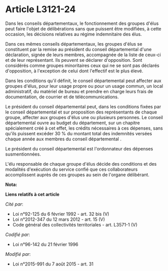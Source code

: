 # Article L3121-24

Dans les conseils départementaux, le fonctionnement des groupes d'élus peut faire l'objet de délibérations sans que puissent
être modifiées, à cette occasion, les décisions relatives au régime indemnitaire des élus. 

Dans ces mêmes conseils départementaux, les groupes d'élus se constituent par la remise au président du conseil départemental
d'une déclaration, signée de leurs membres, accompagnée de la liste de ceux-ci et de leur représentant. Ils peuvent se
déclarer d'opposition. Sont considérés comme groupes minoritaires ceux qui ne se sont pas déclarés d'opposition, à
l'exception de celui dont l'effectif est le plus élevé.

Dans les conditions qu'il définit, le conseil départemental peut affecter aux groupes d'élus, pour leur usage propre ou pour
un usage commun, un local administratif, du matériel de bureau et prendre en charge leurs frais de documentation, de courrier
et de télécommunications. 

Le président du conseil départemental peut, dans les conditions fixées par le conseil départemental et sur proposition des
représentants de chaque groupe, affecter aux groupes d'élus une ou plusieurs personnes. Le conseil départemental ouvre au
budget du département, sur un chapitre spécialement créé à cet effet, les crédits nécessaires à ces dépenses, sans qu'ils
puissent excéder 30 % du montant total des indemnités versées chaque année aux membres du conseil départemental . 

Le président du conseil départemental est l'ordonnateur des dépenses susmentionnées. 

L'élu responsable de chaque groupe d'élus décide des conditions et des modalités d'exécution du service confié que ces
collaborateurs accomplissent auprès de ces groupes au sein de l'organe délibérant.

**Nota:**



**Liens relatifs à cet article**

_Cité par_:

  - Loi n°92-125 du 6 février 1992 - art. 32 bis (V)
  - Loi n°2012-347 du 12 mars 2012 - art. 15 (V)
  - Code général des collectivités territoriales - art. L3571-1 (V)

_Codifié par_:

  - Loi n°96-142 du 21 février 1996

_Modifié par_:

  - Loi n°2015-991 du 7 août 2015 - art. 31
